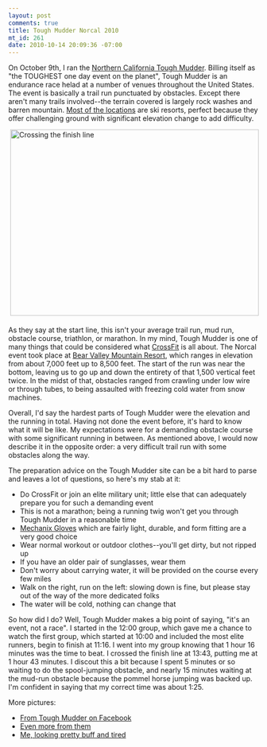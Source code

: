 ```yaml
--- 
layout: post
comments: true
title: Tough Mudder Norcal 2010
mt_id: 261
date: 2010-10-14 20:09:36 -07:00
---
```

On October 9th, I ran the [Northern California Tough Mudder](http://toughmudder.com/events/northern-california/bear-valley-course-map/).  Billing itself as "the TOUGHEST one day event on the planet", Tough Mudder is an endurance race helad at a number of venues throughout the United States.  The event is basically a trail run punctuated by obstacles.  Except there aren't many trails involved--the terrain covered is largely rock washes and barren mountain.  <a href="http://toughmudder.com/events/">Most of the locations</a> are ski resorts, perfect because they offer challenging ground with significant elevation change to add difficulty.

<a href="http://www.flickr.com/photos/ryandoherty/5065905645/"><img alt="Crossing the finish line" src="http://farm5.static.flickr.com/4131/5065905645_acd88fec4e.jpg" width="500" height="375" class="mt-image-right" style="float: right; margin: 0 0 20px 20px;" /></a>
As they say at the start line, this isn't your average trail run, mud run, obstacle course, triathlon, or marathon.  In my mind, Tough Mudder is one of many things that could be considered what <a href="http://www.crossfit.com">CrossFit</a> is all about.  The Norcal event took place at <a href="http://www.bearvalley.com">Bear Valley Mountain Resort</a>, which ranges in elevation from about 7,000 feet up to 8,500 feet.  The start of the run was near the bottom, leaving us to go up and down the entirety of that 1,500 vertical feet twice.  In the midst of that, obstacles ranged from crawling under low wire or through tubes, to being assaulted with freezing cold water from snow machines.

Overall, I'd say the hardest parts of Tough Mudder were the elevation and the running in total.  Having not done the event before, it's hard to know what it will be like.  My expectations were for a demanding obstacle course with some significant running in between.  As mentioned above, I would now describe it in the opposite order: a very difficult trail run with some obstacles along the way.

The preparation advice on the Tough Mudder site can be a bit hard to parse and leaves a lot of questions, so here's my stab at it:

 - Do CrossFit or join an elite military unit; little else that can adequately prepare you for such a demanding event
 - This is not a marathon; being a running twig won't get you through Tough Mudder in a reasonable time
 - <a href="http://www.mechanix.com/automotive/the-original-glove">Mechanix Gloves</a> which are fairly light, durable, and form fitting are a very good choice
 - Wear normal workout or outdoor clothes--you'll get dirty, but not ripped up
 - If you have an older pair of sunglasses, wear them
 - Don't worry about carrying water, it will be provided on the course every few miles
 - Walk on the right, run on the left: slowing down is fine, but please stay out of the way of the more dedicated folks
 - The water will be cold, nothing can change that

So how did I do?  Well, Tough Mudder makes a big point of saying, "it's an event, not a race".  I started in the 12:00 group, which gave me a chance to watch the first group, which started at 10:00 and included the most elite runners, begin to finish at 11:16.  I went into my group knowing that 1 hour 16 minutes was the time to beat.  I crossed the finish line at 13:43, putting me at 1 hour 43 minutes.  I discout this a bit because I spent 5 minutes or so waiting to do the spool-jumping obstacle, and nearly 15 minutes waiting at the mud-run obstacle because the pommel horse jumping was backed up.  I'm confident in saying that my correct time was about 1:25.

More pictures:

 - <a href="http://www.facebook.com/album.php?aid=31551&id=124998340846518">From Tough Mudder on Facebook</a>
 - <a href="http://www.facebook.com/album.php?aid=226592&id=44016588030">Even more from them</a>
 - <a href="http://www.brightroom.com/view_user_event.asp?EVENTID=65677&BIB=2921&LNSEARCH=1&PWD=">Me, looking pretty buff and tired</a> 
